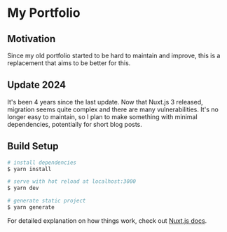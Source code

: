 # My Portfolio

## Motivation

Since my old portfolio started to be hard to maintain and improve,
this is a replacement that aims to be better for this.

## Update 2024

It's been 4 years since the last update.
Now that Nuxt.js 3 released, migration seems quite complex and there are many vulnerabilities.
It's no longer easy to maintain, so I plan to make something with minimal dependencies, potentially for short blog posts.

## Build Setup

```bash
# install dependencies
$ yarn install

# serve with hot reload at localhost:3000
$ yarn dev

# generate static project
$ yarn generate
```

For detailed explanation on how things work, check out [Nuxt.js docs](https://nuxtjs.org).
